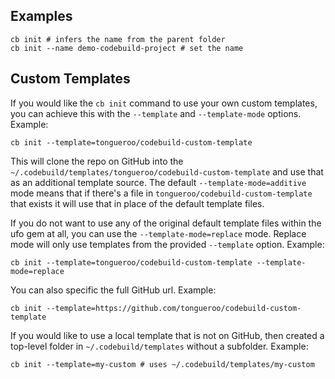 ## Examples

    cb init # infers the name from the parent folder
    cb init --name demo-codebuild-project # set the name

## Custom Templates

If you would like the `cb init` command to use your own custom templates, you can achieve this with the `--template` and `--template-mode` options.  Example:

    cb init --template=tongueroo/codebuild-custom-template

This will clone the repo on GitHub into the `~/.codebuild/templates/tongueroo/codebuild-custom-template` and use that as an additional template source.  The default `--template-mode=additive` mode means that if there's a file in `tongueroo/codebuild-custom-template` that exists it will use that in place of the default template files.

If you do not want to use any of the original default template files within the ufo gem at all, you can use the `--template-mode=replace` mode. Replace mode will only use templates from the provided `--template` option.  Example:

    cb init --template=tongueroo/codebuild-custom-template --template-mode=replace

You can also specific the full GitHub url. Example:

    cb init --template=https://github.com/tongueroo/codebuild-custom-template

If you would like to use a local template that is not on GitHub, then created a top-level folder in `~/.codebuild/templates` without a subfolder. Example:

    cb init --template=my-custom # uses ~/.codebuild/templates/my-custom

